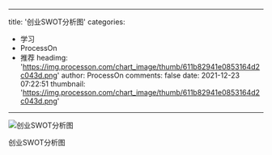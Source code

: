 
---
title: '创业SWOT分析图'
categories: 
 - 学习
 - ProcessOn
 - 推荐
headimg: 'https://img.processon.com/chart_image/thumb/611b82941e0853164d2c043d.png'
author: ProcessOn
comments: false
date: 2021-12-23 07:22:51
thumbnail: 'https://img.processon.com/chart_image/thumb/611b82941e0853164d2c043d.png'
---

<div>   
<img class="thumb" alt="创业SWOT分析图" src="https://img.processon.com/chart_image/thumb/611b82941e0853164d2c043d.png" referrerpolicy="no-referrer">
<p>创业SWOT分析图</p>  
</div>
            